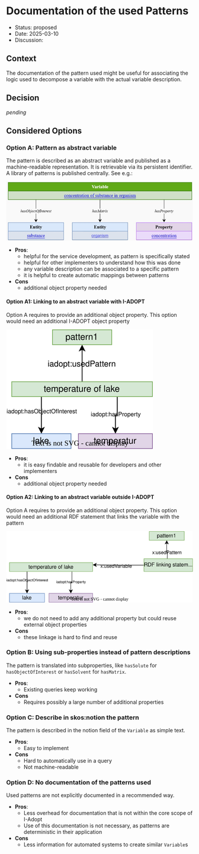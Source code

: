 # Documentation of the used Patterns

* Status:  proposed
* Date: 2025-03-10
* Discussion:

## Context

The documentation of the pattern used might be useful for associating the logic used to decompose a variable with the actual variable description.

## Decision

*pending*

## Considered Options

### Option A: Pattern as abstract variable

The pattern is described as an abstract variable and published as a machine-readable representation.
It is retrievable via its persistent identifier.
A library of patterns is published centrally.
See e.g.:

![description option A](./003/pattern.jpg)

* **Pros**:
  * helpful for the service development, as pattern is specifically stated
  * helpful for other implementers to understand how this was done
  * any variable description can be associated to a specific pattern
  * it is helpful to create automatic mappings between patterns
* **Cons**
  * additional object property needed

#### Option A1: Linking to an abstract variable with I-ADOPT

Option A requires to provide an additional object property. This option would need an additional I-ADOPT object property

![description option A1](./003/option003A1.drawio.svg)

* **Pros**:
  * it is easy findable and reusable for developers and other implementers
* **Cons**
  * additional object property needed
 
 #### Option A2: Linking to an abstract variable outside I-ADOPT

Option A requires to provide an additional object property. This option would need an additional RDF statement that links the variable with the pattern

![description option A2](./003/option003A2.drawio.svg)

* **Pros**:
  * we do not need to add any additional property but could reuse external object properties
* **Cons**
  * these linkage is hard to find and reuse

### Option B: Using sub-properties instead of pattern descriptions

The pattern is translated into subproperties, like `hasSolute` for `hasObjectOfInterest` or `hasSolvent` for `hasMatrix`.

* **Pros**:
  * Existing queries keep working
* **Cons**
  * Requires possibly a large number of additional properties

### Option C: Describe in skos:notion the pattern

The pattern is described in the notion field of the `Variable` as simple text.

* **Pros**:
  * Easy to implement
* **Cons**
  * Hard to automatically use in a query
  * Not machine-readable

### Option D: No documentation of the patterns used

Used patterns are not explicitly documented in a recommended way.

* **Pros**:
  * Less overhead for documentation that is not within the core scope of I-Adopt
  * Use of this documentation is not necessary, as patterns are deterministic in their application
* **Cons**
  * Less information for automated systems to create similar `Variable`s
 
